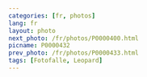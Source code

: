 ```yaml
---
categories: [fr, photos]
lang: fr
layout: photo
next_photo: /fr/photos/P0000400.html
picname: P0000432
prev_photo: /fr/photos/P0000433.html
tags: [Fotofalle, Leopard]
---
```


